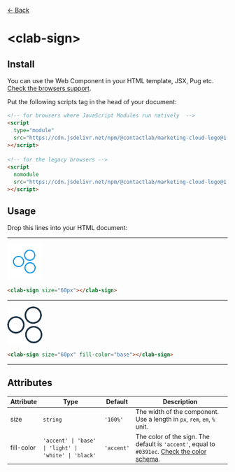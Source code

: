 [← Back](../README.md)

# \<clab-sign>

## Install

You can use the Web Component in your HTML template, JSX, Pug etc. [Check the browsers support](./browsers-support.md).

Put the following scripts tag in the head of your document:

```html
<!-- for browsers where JavaScript Modules run natively  -->
<script
  type="module"
  src="https://cdn.jsdelivr.net/npm/@contactlab/marketing-cloud-logo@1.4/dist/giotramu-logo/giotramu-logo.esm.js"
></script>

<!-- for the legacy browsers -->
<script
  nomodule
  src="https://cdn.jsdelivr.net/npm/@contactlab/marketing-cloud-logo@1.4/dist/giotramu-logo/giotramu-logo.js"
></script>
```

## Usage

Drop this lines into your HTML document:

---

<img width="80px" src="../resources/svg/clab-sign-accent.svg" />

```html
<clab-sign size="60px"></clab-sign>
```

---

<img width="80px" src="../resources/svg/clab-sign-base.svg" />

```html
<clab-sign size="60px" fill-color="base"></clab-sign>
```

---

## Attributes

<table>
  <thead>
    <tr>
      <th>Attribute</th>
      <th>Type</th>
      <th>Default</th>
      <th>Description</th>
    </tr>
  <tbody>
    <tr>
      <td>size</td>
      <td><code>string</code></td>
      <td><code>'100%'</code></td>
      <td>The width of the component. Use a length in <code>px</code>, <code>rem</code>, <code>em</code>, <code>%</code> unit.</td>
    </tr>
    <tr>
      <td>fill-color</td>
      <td><code>'accent' | 'base' | 'light' | 'white' | 'black'</code></td>
      <td><code>'accent'</code></td>
      <td>The color of the sign. The default is <code>'accent'</code>, equal to <code>#0391ec</code>. <a href="./color-schema.md" title="Color schema">Check the color schema</a>.</td>
    </tr>
  </tbody>
</table>
